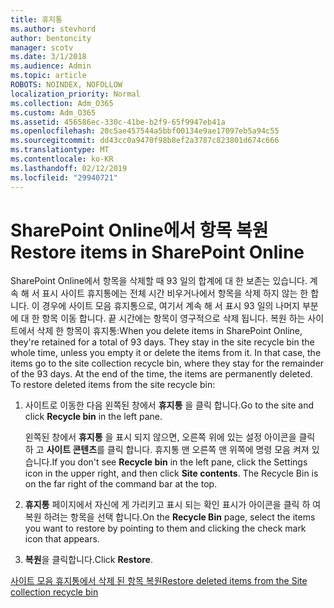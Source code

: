 ```yaml
---
title: 휴지통
ms.author: stevhord
author: bentoncity
manager: scotv
ms.date: 3/1/2018
ms.audience: Admin
ms.topic: article
ROBOTS: NOINDEX, NOFOLLOW
localization_priority: Normal
ms.collection: Adm_O365
ms.custom: Adm_O365
ms.assetid: 456586ec-330c-41be-b2f9-65f9947eb41a
ms.openlocfilehash: 20c5ae457544a5bbf00134e9ae17097eb5a94c55
ms.sourcegitcommit: dd43cc0a9470f98b8ef2a3787c823801d674c666
ms.translationtype: MT
ms.contentlocale: ko-KR
ms.lasthandoff: 02/12/2019
ms.locfileid: "29940721"
---
```

# <a name="restore-items-in-sharepoint-online"></a><span data-ttu-id="9bfd1-102">SharePoint Online에서 항목 복원</span><span class="sxs-lookup"><span data-stu-id="9bfd1-102">Restore items in SharePoint Online</span></span>

<span data-ttu-id="9bfd1-p101">SharePoint Online에서 항목을 삭제할 때 93 일의 합계에 대 한 보존는 있습니다. 계속 해 서 표시 사이트 휴지통에는 전체 시간 비우거나에서 항목을 삭제 하지 않는 한 합니다. 이 경우에 사이트 모음 휴지통으로, 여기서 계속 해 서 표시 93 일의 나머지 부분에 대 한 항목 이동 합니다. 끝 시간에는 항목이 영구적으로 삭제 됩니다. 복원 하는 사이트에서 삭제 한 항목이 휴지통:</span><span class="sxs-lookup"><span data-stu-id="9bfd1-p101">When you delete items in SharePoint Online, they're retained for a total of 93 days. They stay in the site recycle bin the whole time, unless you empty it or delete the items from it. In that case, the items go to the site collection recycle bin, where they stay for the remainder of the 93 days. At the end of the time, the items are permanently deleted. To restore deleted items from the site recycle bin:</span></span>
  
1. <span data-ttu-id="9bfd1-108">사이트로 이동한 다음 왼쪽된 창에서 **휴지통** 을 클릭 합니다.</span><span class="sxs-lookup"><span data-stu-id="9bfd1-108">Go to the site and click **Recycle bin** in the left pane.</span></span> 
    
    <span data-ttu-id="9bfd1-p102">왼쪽된 창에서 **휴지통** 을 표시 되지 않으면, 오른쪽 위에 있는 설정 아이콘을 클릭 하 고 **사이트 콘텐츠**를 클릭 합니다. 휴지통 맨 오른쪽 맨 위쪽에 명령 모음 켜져 있습니다.</span><span class="sxs-lookup"><span data-stu-id="9bfd1-p102">If you don't see **Recycle bin** in the left pane, click the Settings icon in the upper right, and then click **Site contents**. The Recycle Bin is on the far right of the command bar at the top.</span></span>
    
2. <span data-ttu-id="9bfd1-111">**휴지통** 페이지에서 자신에 게 가리키고 표시 되는 확인 표시가 아이콘을 클릭 하 여 복원 하려는 항목을 선택 합니다.</span><span class="sxs-lookup"><span data-stu-id="9bfd1-111">On the **Recycle Bin** page, select the items you want to restore by pointing to them and clicking the check mark icon that appears.</span></span> 
    
3. <span data-ttu-id="9bfd1-112">**복원**을 클릭합니다.</span><span class="sxs-lookup"><span data-stu-id="9bfd1-112">Click **Restore**.</span></span>
    
[<span data-ttu-id="9bfd1-113">사이트 모음 휴지통에서 삭제 된 항목 복원</span><span class="sxs-lookup"><span data-stu-id="9bfd1-113">Restore deleted items from the Site collection recycle bin</span></span>](https://go.microsoft.com/fwlink/?linkid=866439)
  

